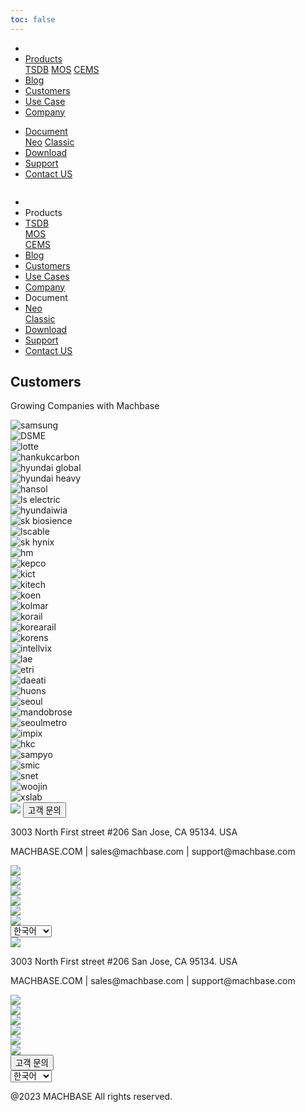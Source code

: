 ```yaml
---
toc: false
---
```


<head>
  <link rel="stylesheet" type="text/css" href="../css/common.css" />
  <link rel="stylesheet" type="text/css" href="../css/style.css" />
</head>
<body>
  <nav>
    <div class="homepage-menu-wrap">
      <div class="menu-left">
        <ul class="menu-left-ul">
          <li class="menu-logo">
            <a href="/kr/home"><img src="../img/logo_machbase.png" alt="" /></a>
          </li>
          <li class="menu-a products-menu-wrap" id="productsMenuWrap">
            <div>
              <a
                class="menu_active_border"
                id="menuActiveBorder"
                href="/kr/home/tsdb"
                >Products</a
              >
              <div class="dropdown" id="dropdown">
                <a class="dropdown-link" href="/kr/home/tsdb">TSDB</a>
                <a class="dropdown-link" href="/kr/home/mos">MOS</a>
                <a
                  class="dropdown-link"
                  href="https://www.cems.ai/"
                  target="_blank"
                  >CEMS</a
                >
              </div>
            </div>
          </li>
          <li class="menu-a"><a href="/kr/home/blog">Blog</a></li>
          <li class="menu-a"><a href="/kr/home/customers">Customers</a></li>
          <li class="menu-a"><a href="/kr/home/usecase">Use Case</a></li>
          <li class="menu-a"><a href="/kr/home/company">Company</a></li>
        </ul>
      </div>
      <div class="menu-right">
        <ul class="menu-right-ul">
          <li class="menu-a docs-menu-wrap" id="docsMenuWrap">
            <a href=""
              ><div>
                <a class="menu_active_border" id="menuActiveBorder" href="/"
                  >Document</a
                >
                <div class="dropdown-docs" id="dropdownDocs">
                  <a class="dropdown-link" href="/neo">Neo</a>
                  <a class="dropdown-link" href="/dbms">Classic</a>
                </div>
              </div></a
            >
          </li>
          <li class="menu-a"><a href="/kr/home/download">Download</a></li>
          <li class="menu-a">
            <a href="https://support.machbase.com/hc/en-us">Support</a>
          </li>
          <li class="menu-a"><a href="/kr/home/contactus">Contact US</a></li>
        </ul>
      </div>
    </div>
  </nav>
  <nav class="tablet-menu-wrap">
    <a href="/kr/home"><img src="../img/logo_machbase.png" alt="" /></a>
    <div class="tablet-menu-icon">
      <div class="tablet-bar"></div>
      <div class="tablet-bar"></div>
      <div class="tablet-bar"></div>
    </div>
    <div class="tablet-menu">
      <ul>
        <div class="tablet-menu-title">
          <a class="tablet-logo" href="/kr/home"
            ><img src="../img/logo_machbase.png" alt=""
          /></a>
        </div>
        <li></li>
        <li class="products-toggle">Products</li>
        <li>
          <div class="products-content">
            <div class="products-sub"><a href="/kr/home/tsdb">TSDB</a></div>
            <div class="products-num"><a href="/kr/home/mos">MOS</a></div>
            <div class="products-cems">
              <a href="https://www.cems.ai/">CEMS</a>
            </div>
          </div>
        </li>
        <li><a href="/kr/home/blog">Blog</a></li>
        <li><a href="/kr/home/customers">Customers</a></li>
        <li><a href="/kr/home/usecase">Use Cases</a></li>
        <li><a href="/kr/home/company">Company</a></li>
        <li class="docs-toggle">Document</li>
        <li>
          <div class="docs-content">
            <div class="docs-sub"><a href="/neo">Neo</a></div>
            <div class="docs-num"><a href="/dbms">Classic</a></div>
          </div>
        </li>
        <li><a href="/kr/home/download">Download</a></li>
        <li><a href="https://support.machbase.com/hc/en-us">Support</a></li>
        <li><a href="/kr/home/download">Contact US</a></li>
      </ul>
    </div>
  </nav>
  <section class="customers_section0">
    <div>
      <h1 class="sub_page_title">Customers</h1>
      <p class="sub_page_titletext">Growing Companies with Machbase</p>
    </div>
  </section>
  <section class="section1 customers_section1">
    <div class="logo_wrap">
      <div class="usecase_logos" :style="{ 'flex-wrap': wrapStyle }">
        <div class="Usecase_logo intell">
          <img alt="samsung" src="../img/samsung.png" />
        </div>
        <div class="Usecase_logo dsme">
          <img alt="DSME" src="../img/DSME.png" />
        </div>
        <div class="Usecase_logo lotte">
          <img alt="lotte" src="../img/lotte_logo.png" />
        </div>
        <div class="Usecase_logo">
          <img alt="hankukcarbon" src="../img/hankukcarbon_logo.png" />
        </div>
      </div>
      <div class="usecase_logos">
        <div class="Usecase_logo">
          <img alt="hyundai global" src="../img/hyundai_global.png" />
        </div>
        <div class="Usecase_logo">
          <img alt="hyundai heavy" src="../img/hyundail_heavy.png" />
        </div>
        <div class="Usecase_logo hansol">
          <img alt="hansol" src="../img/hansol.png" />
        </div>
        <div class="Usecase_logo ls_electric">
          <img alt="ls electric" src="../img/LS-ELECTRIC.png" />
        </div>
      </div>
      <div class="usecase_logos">
        <div class="Usecase_logo wia">
          <img alt="hyundaiwia" src="../img/hyundaiwia.png" />
        </div>
        <div class="Usecase_logo sk_bio">
          <img alt="sk biosience" src="../img/sk_bioscience.png" />
        </div>
        <div class="Usecase_logo">
          <img alt="lscable" src="../img/lscable.png" />
        </div>
        <div class="Usecase_logo sk_hynix">
          <img alt="sk hynix" src="../img/SK-hynix_RGB_EN.png" />
        </div>
      </div>
      <div class="usecase_logos">
        <div class="Usecase_logo">
          <img alt="hm" src="../img/HM.png" />
        </div>
        <div class="Usecase_logo">
          <img alt="kepco" src="../img/kepco.png" />
        </div>
        <div class="Usecase_logo kict">
          <img alt="kict" src="../img/kict.png" />
        </div>
        <div class="Usecase_logo kitech">
          <img alt="kitech" src="../img/kitech.png" />
        </div>
      </div>
      <div class="usecase_logos">
        <div class="Usecase_logo">
          <img alt="koen" src="../img/koen.png" />
        </div>
        <div class="Usecase_logo">
          <img alt="kolmar" src="../img/kolmar.png" />
        </div>
        <div class="Usecase_logo">
          <img alt="korail" src="../img/korail.png" />
        </div>
        <div class="Usecase_logo korearail">
          <img alt="korearail" src="../img/korearail.png" />
        </div>
      </div>
      <div class="usecase_logos">
        <div class="Usecase_logo korens">
          <img alt="korens" src="../img/korens.png" />
        </div>
        <div class="Usecase_logo intell">
          <img alt="intellvix" src="../img/intellivix.jpg" />
        </div>
        <div class="Usecase_logo">
          <img alt="lae" src="../img/lae.png" />
        </div>
        <div class="Usecase_logo">
          <img alt="etri" src="../img/ETRI_logo.png" />
        </div>
      </div>
      <div class="usecase_logos">
        <div class="Usecase_logo">
          <img alt="daeati" src="../img/daeati.png" />
        </div>
        <div class="Usecase_logo">
          <img alt="huons" src="../img/huons.png" />
        </div>
        <div class="Usecase_logo">
          <img alt="seoul" src="../img/seoul.png" />
        </div>
        <div class="Usecase_logo">
          <img alt="mandobrose" src="../img/mandobrose_logo.png" />
        </div>
      </div>
      <div class="usecase_logos">
        <div class="Usecase_logo">
          <img alt="seoulmetro" src="../img/seoulmetro.png" />
        </div>
        <div class="Usecase_logo impix">
          <img alt="impix" src="../img/impix.png" />
        </div>
        <div class="Usecase_logo hkc">
          <img alt="hkc" src="../img/hkc.png" />
        </div>
        <div class="Usecase_logo sampyo">
          <img alt="sampyo" src="../img/smapyo.jpg" />
        </div>
      </div>
      <div class="usecase_logos">
        <div class="Usecase_logo smic">
          <img alt="smic" src="../img/SMIC_logo.png" />
        </div>
        <div class="Usecase_logo snet">
          <img alt="snet" src="../img/snet.png" />
        </div>
        <div class="Usecase_logo">
          <img alt="woojin" src="../img/woojin.png" />
        </div>
        <div class="Usecase_logo">
          <img alt="xslab" src="../img/xslab_logo.png" />
        </div>
      </div>
    </div>
  </section>
</body>
<footer>
  <div class="footer_inner">
    <div class="footer-logo">
      <img src="../img/machbase-logo-w.png" />
      <a href="/kr/home/contactus">
        <button class="contactus">고객 문의</button>
      </a>
    </div>
    <div>
      <p class="footertext">
        3003 North First street #206 San Jose, CA 95134. USA
      </p>
    </div>
    <div class="footer_box">
      <div class="footer_text">
        <p>MACHBASE.COM | sales@machbase.com | support@machbase.com</p>
        <p class="footer_margin_top"></p>
      </div>
      <div class="sns">
        <div>
          <a href="https://twitter.com/machbase" target="_blank"
            ><img class="sns-img" src="../img/twitter.png"
          /></a>
        </div>
        <div>
          <a href="https://github.com/machbase" target="_blank"
            ><img class="sns-img" src="../img/github.png"
          /></a>
        </div>
        <div>
          <a href="https://www.linkedin.com/company/machbase" target="_blank"
            ><img class="sns-img" src="../img/linkedin.png"
          /></a>
        </div>
        <div>
          <a href="https://www.facebook.com/MACHBASE/" target="_blank"
            ><img class="sns-img" src="../img/facebook.png"
          /></a>
        </div>
        <div>
          <a href="https://www.slideshare.net/machbase" target="_blank"
            ><img class="sns-img" src="../img/slideshare.png"
          /></a>
        </div>
        <div>
          <a href="https://blog.naver.com/machbasekr" target="_blank"
            ><img class="sns-img" src="../img/naver.png"
          /></a>
        </div>
      </div>
    </div>
        <select id="languageSelector" onchange="changeLanguage()">
      <option value="kr">한국어</option>
      <option value="en">English</option>
    </select>
  </div>
  <div class="footer_tablet_inner">
    <div class="footer-logo">
      <img src="../img/machbase-logo-w.png" />
    </div>
    <div>
      <p class="footertext">
        3003 North First street #206 San Jose, CA 95134. USA
      </p>
    </div>
    <div class="footer_box">
      <div class="footer_text">
        <p>MACHBASE.COM | sales@machbase.com | support@machbase.com</p>
      </div>
      <div class="sns">
        <div>
          <a href="https://twitter.com/machbase" target="_blank"
            ><img class="sns-img" src="../img/twitter.png"
          /></a>
        </div>
        <div>
          <a href="https://github.com/machbase" target="_blank"
            ><img class="sns-img" src="../img/github.png"
          /></a>
        </div>
        <div>
          <a href="https://www.linkedin.com/company/machbase" target="_blank"
            ><img class="sns-img" src="../img/linkedin.png"
          /></a>
        </div>
        <div>
          <a href="https://www.facebook.com/MACHBASE/" target="_blank"
            ><img class="sns-img" src="../img/facebook.png"
          /></a>
        </div>
        <div>
          <a href="https://www.slideshare.net/machbase" target="_blank"
            ><img class="sns-img" src="../img/slideshare.png"
          /></a>
        </div>
        <div>
          <a href="https://blog.naver.com/machbasekr" target="_blank"
            ><img class="sns-img" src="../img/naver.png"
          /></a>
        </div>
      </div>
      <a href="/kr/home/contactus">
        <button class="contactus">고객 문의</button>
      </a>
    </div>
        <select id="languageSelector" onchange="changeLanguage()">
      <option value="kr">한국어</option>
      <option value="en">English</option>
    </select>
  </div>
  <div class="machbase_right">
    <p>@2023 MACHBASE All rights reserved.</p>
  </div>
</footer>
<script>
  //drop down menu
  const productsMenuWrap = document.getElementById("productsMenuWrap");
  const docsMenuWrap = document.getElementById("docsMenuWrap");
  const dropdown = document.getElementById("dropdown");
  dropdown.style.display = "none";
  productsMenuWrap.addEventListener("mouseover", function () {
    dropdown.style.display = "block";
  });
  productsMenuWrap.addEventListener("mouseout", function () {
    dropdown.style.display = "none";
  });
  docsMenuWrap.addEventListener("mouseover", function () {
    dropdownDocs.style.display = "block";
  });
  docsMenuWrap.addEventListener("mouseout", function () {
    dropdownDocs.style.display = "none";
  });
  //tablet menu
  const menuIcon = document.querySelector(".tablet-menu-icon");
  const tabletMenu = document.querySelector(".tablet-menu");
  const productsToggle = document.querySelector(".products-toggle");
  const productsSub = document.querySelector(".products-sub");
  const productsNum = document.querySelector(".products-num");
  const productsCems = document.querySelector(".products-cems");
  const docsToggle = document.querySelector(".docs-toggle");
  const docsSub = document.querySelector(".docs-sub");
  const docsNum = document.querySelector(".docs-num");
  menuIcon.addEventListener("click", () => {
    tabletMenu.classList.toggle("show");
    menuIcon.classList.toggle("is-active");
  });
  productsToggle.addEventListener("click", () => {
    productsSub.classList.toggle("show");
    productsNum.classList.toggle("show");
    productsCems.classList.toggle("show");
  });
  docsToggle.addEventListener("click", () => {
    docsSub.classList.toggle("show");
    docsNum.classList.toggle("show");
  });
  //change lang
  let language;
  let storageData = sessionStorage.getItem("lang");
  if (storageData) {
    language = storageData;
  } else {
    var userLang = navigator.language || navigator.userLanguage;
    if (userLang === "ko") {
      sessionStorage.setItem("lang", userLang);
      language = "kr";
    } else {
      sessionStorage.setItem("lang", "en");
      language = "en";
      let locationPath = location.pathname.split("/");
      locationPath.splice(1, 1);
      location.href = location.origin + locationPath.join("/");
    }
  }
  function changeLanguage() {
    var languageSelector = document.getElementById("languageSelector");
    var selectedLanguage = languageSelector.value;
    if (selectedLanguage !== "kr") {
      let locationPath = location.pathname.split("/");
      locationPath.splice(1, 1);
      location.href = location.origin + locationPath.join("/");
    }
  }
</script>
